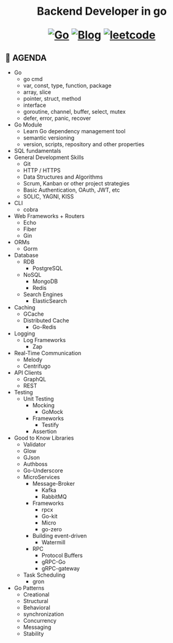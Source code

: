 <h1 align="center"> Backend Developer in go

<p align="center">
  <a href="#Go"><img src="https://img.shields.io/badge/language-Go-blue.svg" alt="Go"></a>
  <a href="https://regy.dev"><img src="https://img.shields.io/badge/Blog-ReGY's Inspiration-critical.svg" alt="Blog"></a>
  <a href="https://github.com/ReGYChang/LeetCode"><img src="https://img.shields.io/badge/algo-leetcode-brightgreen.svg" alt="leetcode"></a>
</p>

## :penguin: AGENDA 
- Go
    - go cmd
    - var, const, type, function, package
    - array, slice
    - pointer, struct, method
    - interface
    - goroutine, channel, buffer, select, mutex
    - defer, error, panic, recover
- Go Module
    - Learn Go dependency management tool
    - semantic versioning
    - version, scripts, repository and other properties
- SQL fundamentals
- General Development Skills
    - Git
    - HTTP / HTTPS
    - Data Structures and Algorithms
    - Scrum, Kanban or other project strategies
    - Basic Authentication, OAuth, JWT, etc
    - SOLIC, YAGNI, KISS
- CLI
    - cobra
- Web Frameworks + Routers
    - Echo
    - Fiber
    - Gin
- ORMs
    - Gorm
- Database
    - RDB
        - PostgreSQL
    - NoSQL
        - MongoDB
        - Redis
    - Search Engines
        - ElasticSearch
- Caching
    - GCache
    - Distributed Cache
        - Go-Redis
- Logging
    - Log Frameworks
        - Zap
- Real-Time Communication
    - Melody
    - Centrifugo
- API Clients
    - GraphQL
    - REST
- Testing
    - Unit Testing
        - Mocking
            - GoMock
        - Frameworks
            - Testify
        - Assertion
- Good to Know Libraries
    - Validator
    - Glow
    - GJson
    - Authboss
    - Go-Underscore
    - MicroServices
        - Message-Broker
            - Kafka
            - RabbitMQ
        - Frameworks
            - rpcx
            - Go-kit
            - Micro
            - go-zero
        - Building event-driven
            - Watermill
        - RPC
            - Protocol Buffers
            - gRPC-Go
            - gRPC-gateway
    - Task Scheduling
        - gron
- Go Patterns
    - Creational
    - Structural
    - Behavioral
    - synchronization
    - Concurrency
    - Messaging
    - Stability
